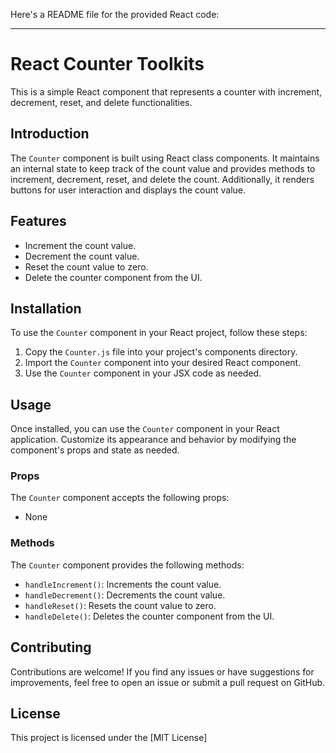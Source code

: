 Here's a README file for the provided React code:

---

# React Counter Toolkits

This is a simple React component that represents a counter with increment, decrement, reset, and delete functionalities.


## Introduction

The `Counter` component is built using React class components. It maintains an internal state to keep track of the count value and provides methods to increment, decrement, reset, and delete the count. Additionally, it renders buttons for user interaction and displays the count value.

## Features

- Increment the count value.
- Decrement the count value.
- Reset the count value to zero.
- Delete the counter component from the UI.

## Installation

To use the `Counter` component in your React project, follow these steps:

1. Copy the `Counter.js` file into your project's components directory.
2. Import the `Counter` component into your desired React component.
3. Use the `Counter` component in your JSX code as needed.




## Usage

Once installed, you can use the `Counter` component in your React application. Customize its appearance and behavior by modifying the component's props and state as needed.

### Props

The `Counter` component accepts the following props:

- None

### Methods

The `Counter` component provides the following methods:

- `handleIncrement()`: Increments the count value.
- `handleDecrement()`: Decrements the count value.
- `handleReset()`: Resets the count value to zero.
- `handleDelete()`: Deletes the counter component from the UI.

## Contributing

Contributions are welcome! If you find any issues or have suggestions for improvements, feel free to open an issue or submit a pull request on GitHub.

## License

This project is licensed under the [MIT License]

